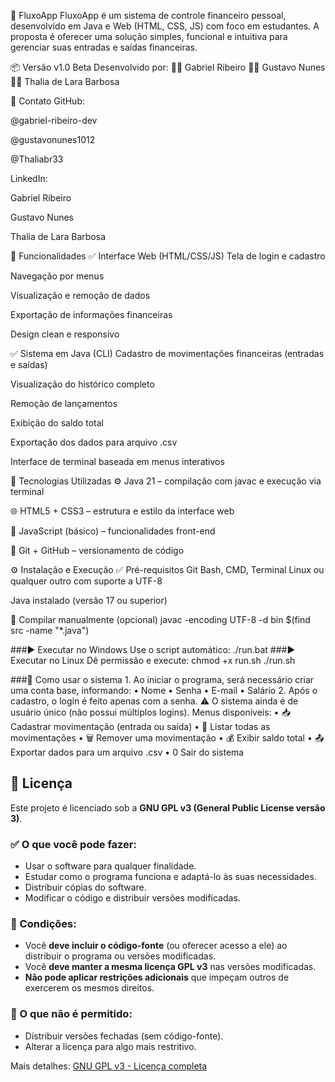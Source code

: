 💸 FluxoApp
FluxoApp é um sistema de controle financeiro pessoal, desenvolvido em Java e Web (HTML, CSS, JS) com foco em estudantes. A proposta é oferecer uma solução simples, funcional e intuitiva para gerenciar suas entradas e saídas financeiras.

📦 Versão
v1.0 Beta
Desenvolvido por:
👨‍💻 Gabriel Ribeiro
👨‍💻 Gustavo Nunes
👩‍💻 Thalia de Lara Barbosa

👥 Contato
GitHub:

@gabriel-ribeiro-dev

@gustavonunes1012

@Thaliabr33

LinkedIn:

Gabriel Ribeiro

Gustavo Nunes

Thalia de Lara Barbosa

🚀 Funcionalidades
✅ Interface Web (HTML/CSS/JS)
Tela de login e cadastro

Navegação por menus

Visualização e remoção de dados

Exportação de informações financeiras

Design clean e responsivo

✅ Sistema em Java (CLI)
Cadastro de movimentações financeiras (entradas e saídas)

Visualização do histórico completo

Remoção de lançamentos

Exibição do saldo total

Exportação dos dados para arquivo .csv

Interface de terminal baseada em menus interativos

🧰 Tecnologias Utilizadas
⚙️ Java 21 – compilação com javac e execução via terminal

🌐 HTML5 + CSS3 – estrutura e estilo da interface web

🧪 JavaScript (básico) – funcionalidades front-end

💾 Git + GitHub – versionamento de código

⚙️ Instalação e Execução
✅ Pré-requisitos
Git Bash, CMD, Terminal Linux ou qualquer outro com suporte a UTF-8

Java instalado (versão 17 ou superior)

🔧 Compilar manualmente (opcional)
javac -encoding UTF-8 -d bin $(find src -name "*.java")

###▶️ Executar no Windows
Use o script automático:
./run.bat
###▶️ Executar no Linux
Dê permissão e execute:
chmod +x run.sh
./run.sh
 
###🧭 Como usar o sistema
1. 
Ao iniciar o programa, será necessário criar uma conta base, informando:
• 
Nome
• 
Senha
• 
E-mail
• 
Salário
2. 
Após o cadastro, o login é feito apenas com a senha.
⚠️ O sistema ainda é de usuário único (não possui múltiplos logins).
Menus disponíveis:
• 
📥 Cadastrar movimentação (entrada ou saída)
• 
📄 Listar todas as movimentações
• 
🗑️ Remover uma movimentação
• 
💰 Exibir saldo total
• 
📤 Exportar dados para um arquivo .csv
• 
0 Sair do sistema
 
## 📄 Licença

Este projeto é licenciado sob a **GNU GPL v3 (General Public License versão 3)**.

### ✅ O que você pode fazer:
- Usar o software para qualquer finalidade.
- Estudar como o programa funciona e adaptá-lo às suas necessidades.
- Distribuir cópias do software.
- Modificar o código e distribuir versões modificadas.

### 📌 Condições:
- Você **deve incluir o código-fonte** (ou oferecer acesso a ele) ao distribuir o programa ou versões modificadas.
- Você **deve manter a mesma licença GPL v3** nas versões modificadas.
- **Não pode aplicar restrições adicionais** que impeçam outros de exercerem os mesmos direitos.

### 🚫 O que não é permitido:
- Distribuir versões fechadas (sem código-fonte).
- Alterar a licença para algo mais restritivo.

Mais detalhes: [GNU GPL v3 - Licença completa](https://www.gnu.org/licenses/gpl-3.0.html)
